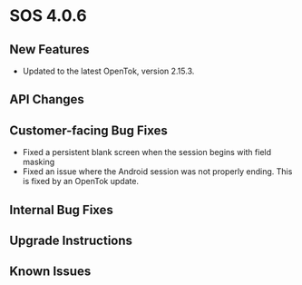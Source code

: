 # SOS 4.0.6

## New Features
- Updated to the latest OpenTok, version 2.15.3.

## API Changes


## Customer-facing Bug Fixes
 - Fixed a persistent blank screen when the session begins with field masking
 - Fixed an issue where the Android session was not properly ending. This is fixed by an OpenTok update.

## Internal Bug Fixes


## Upgrade Instructions


## Known Issues


